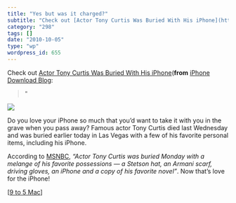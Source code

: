 ```yaml
---
title: "Yes but was it charged?"
subtitle: "Check out [Actor Tony Curtis Was Buried With His iPhone](http://www.iphonedownloadblog.com/2010/10/0..."
category: "298"
tags: []
date: "2010-10-05"
type: "wp"
wordpress_id: 655
---
```

Check out [Actor Tony Curtis Was Buried With His iPhone](http://www.iphonedownloadblog.com/2010/10/04/actor-tony-curtis-was-buried-with-his-iphone/)(**from** [iPhone Download Blog](http://www.iphonedownloadblog.com/feed/):
> "

 ![](https://i0.wp.com/www.iphonedownloadblog.com/wp-content/uploads/2010/10/iPhone-Coffin.jpg?resize=340%2C251) 

 Do you love your iPhone so much that you’d want to take it with you in the grave when you pass away? Famous actor Tony Curtis died last Wednesday and was buried earlier today in Las Vegas with a few of his favorite personal items, including his iPhone. 

 According to [MSNBC](http://today.msnbc.msn.com/id/39499661/ns/today-entertainment/), *“Actor Tony Curtis was buried Monday with a melange of his favorite possessions — a Stetson hat, an Armani scarf, driving gloves, an iPhone and a copy of his favorite novel”*. Now that’s love for the iPhone! 

 [[9 to 5 Mac](http://www.9to5mac.com/29272/tony-curtis-takes-his-iphone-into-the-afterlife?utm_source=feedburner&utm_medium=feed&utm_campaign=Feed%3A+9To5Mac-MacAllDay+%289+to+5+Mac+-+Apple+Intelligence%29&utm_content=Google+Reader)]
